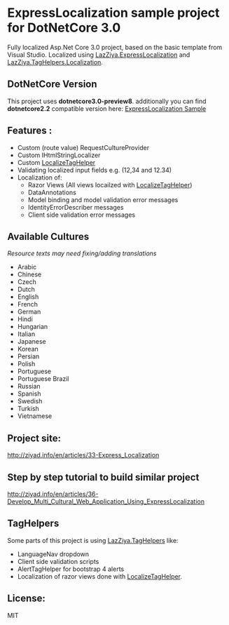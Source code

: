 # ExpressLocalization sample project for DotNetCore 3.0
Fully localized Asp.Net Core 3.0 project, based on the basic template from Visual Studio.
Localized using [LazZiya.ExpressLocalization](1) and [LazZiya.TagHelpers.Localization](2).

## DotNetCore Version
This project uses **dotnetcore3.0-preview8**.
additionally you can find **dotnetcore2.2** compatible version here: [ExpressLocalization Sample](https://github.com/LazZiya/ExpressLocalizationSample)

## Features :
 - Custom (route value) RequestCultureProvider
 - Custom IHtmlStringLocalizer
 - Custom [LocalizeTagHelper](2)
 - Validating localized input fields e.g. (12,34 and 12.34)
 - Localization of:
   - Razor Views (All views locailzed with [LocalizeTagHelper](2))
   - DataAnnotations
   - Model binding and model validation error messages
   - IdentityErrorDescriber messages
   - Client side validation error messages

 
## Available Cultures
_Resource texts may need fixing/adding translations_
 - Arabic
 - Chinese
 - Czech
 - Dutch
 - English
 - French
 - German
 - Hindi
 - Hungarian
 - Italian
 - Japanese
 - Korean
 - Persian
 - Polish
 - Portuguese
 - Portuguese Brazil
 - Russian
 - Spanish
 - Swedish
 - Turkish
 - Vietnamese

## Project site:
http://ziyad.info/en/articles/33-Express_Localization

## Step by step tutorial to build similar project
http://ziyad.info/en/articles/36-Develop_Multi_Cultural_Web_Application_Using_ExpressLocalization

## TagHelpers
Some parts of this project is using [LazZiya.TagHelpers](3) like:
 - LanguageNav dropdown
 - Client side validation scripts
 - AlertTagHelper for bootstrap 4 alerts
 - Localization of razor views done with [LocalizeTagHelper](2).

 
## License:
MIT

[1]: https://github.com/LazZiya/ExpressLocalization/tree/ExpressLocalizationCore3
[2]: https://github.com/LazZiya/TagHelpers.Localization/tree/TagHelpersLocalizationCore3
[3]: https://github.com/LazZiya/TagHelpers/tree/TagHelpersCore3
